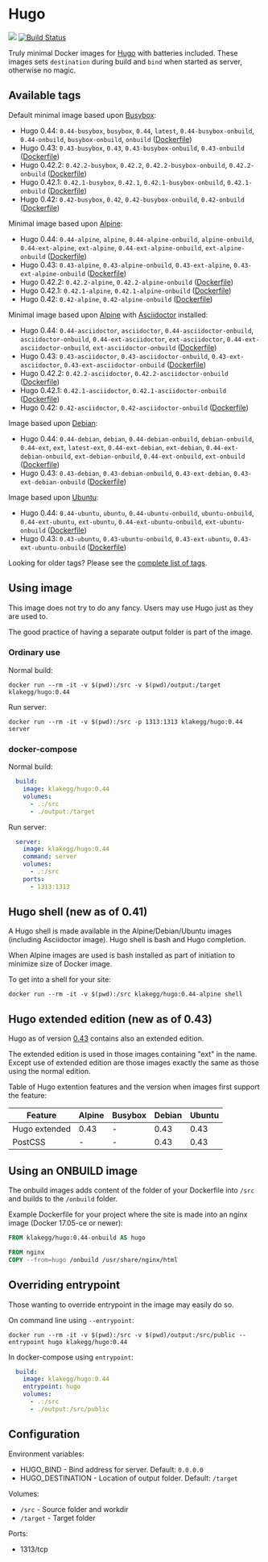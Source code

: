 # Hugo

[![](https://images.microbadger.com/badges/image/klakegg/hugo.svg)](https://microbadger.com/images/klakegg/hugo "Get your own image badge on microbadger.com")
[![Build Status](https://travis-ci.org/klakegg/docker-hugo.svg?branch=master)](https://travis-ci.org/klakegg/docker-hugo)

Truly minimal Docker images for [Hugo](http://gohugo.io/) with batteries included.
These images sets `destination` during build and `bind` when started as server, otherwise no magic.


## Available tags

Default minimal image based upon [Busybox](https://hub.docker.com/r/_/busybox/):
* Hugo 0.44: `0.44-busybox`, `busybox`, `0.44`, `latest`, `0.44-busybox-onbuild`, `0.44-onbuild`, `busybox-onbuild`, `onbuild` ([Dockerfile](https://github.com/klakegg/docker-hugo/blob/0.44/busybox/Dockerfile-busybox))
* Hugo 0.43: `0.43-busybox`, `0.43`, `0.43-busybox-onbuild`, `0.43-onbuild` ([Dockerfile](https://github.com/klakegg/docker-hugo/blob/0.43/busybox/Dockerfile-busybox))
* Hugo 0.42.2: `0.42.2-busybox`, `0.42.2`, `0.42.2-busybox-onbuild`, `0.42.2-onbuild` ([Dockerfile](https://github.com/klakegg/docker-hugo/blob/0.42.2/busybox/Dockerfile-busybox))
* Hugo 0.42.1: `0.42.1-busybox`, `0.42.1`, `0.42.1-busybox-onbuild`, `0.42.1-onbuild` ([Dockerfile](https://github.com/klakegg/docker-hugo/blob/0.42.1/busybox/Dockerfile-busybox))
* Hugo 0.42: `0.42-busybox`, `0.42`, `0.42-busybox-onbuild`, `0.42-onbuild` ([Dockerfile](https://github.com/klakegg/docker-hugo/blob/0.42/busybox/Dockerfile-busybox))

Minimal image based upon [Alpine](https://hub.docker.com/r/_/alpine/):
* Hugo 0.44: `0.44-alpine`, `alpine`, `0.44-alpine-onbuild`, `alpine-onbuild`, `0.44-ext-alpine`, `ext-alpine`, `0.44-ext-alpine-onbuild`, `ext-alpine-onbuild` ([Dockerfile](https://github.com/klakegg/docker-hugo/blob/0.44/alpine/Dockerfile-alpine))
* Hugo 0.43: `0.43-alpine`, `0.43-alpine-onbuild`, `0.43-ext-alpine`, `0.43-ext-alpine-onbuild` ([Dockerfile](https://github.com/klakegg/docker-hugo/blob/0.43/alpine/Dockerfile-alpine))
* Hugo 0.42.2: `0.42.2-alpine`, `0.42.2-alpine-onbuild` ([Dockerfile](https://github.com/klakegg/docker-hugo/blob/0.42.2/alpine/Dockerfile-alpine))
* Hugo 0.42.1: `0.42.1-alpine`, `0.42.1-alpine-onbuild` ([Dockerfile](https://github.com/klakegg/docker-hugo/blob/0.42.1/alpine/Dockerfile-alpine))
* Hugo 0.42: `0.42-alpine`, `0.42-alpine-onbuild` ([Dockerfile](https://github.com/klakegg/docker-hugo/blob/0.42/alpine/Dockerfile-alpine))

Minimal image based upon [Alpine](https://hub.docker.com/r/_/alpine/) with [Asciidoctor](http://asciidoctor.org/) installed:
* Hugo 0.44: `0.44-asciidoctor`, `asciidoctor`, `0.44-asciidoctor-onbuild`, `asciidoctor-onbuild`, `0.44-ext-asciidoctor`, `ext-asciidoctor`, `0.44-ext-asciidoctor-onbuild`, `ext-asciidoctor-onbuild` ([Dockerfile](https://github.com/klakegg/docker-hugo/blob/0.44/alpine/Dockerfile-asciidoctor))
* Hugo 0.43: `0.43-asciidoctor`, `0.43-asciidoctor-onbuild`, `0.43-ext-asciidoctor`, `0.43-ext-asciidoctor-onbuild` ([Dockerfile](https://github.com/klakegg/docker-hugo/blob/0.43/alpine/Dockerfile-asciidoctor))
* Hugo 0.42.2: `0.42.2-asciidoctor`, `0.42.2-asciidoctor-onbuild` ([Dockerfile](https://github.com/klakegg/docker-hugo/blob/0.42.2/alpine/Dockerfile-asciidoctor))
* Hugo 0.42.1: `0.42.1-asciidoctor`, `0.42.1-asciidoctor-onbuild` ([Dockerfile](https://github.com/klakegg/docker-hugo/blob/0.42.1/alpine/Dockerfile-asciidoctor))
* Hugo 0.42: `0.42-asciidoctor`, `0.42-asciidoctor-onbuild` ([Dockerfile](https://github.com/klakegg/docker-hugo/blob/0.42/alpine/Dockerfile-asciidoctor))

Image based upon [Debian](https://hub.docker.com/r/_/debian/):
* Hugo 0.44: `0.44-debian`, `debian`, `0.44-debian-onbuild`, `debian-onbuild`, `0.44-ext`, `ext`, `latest-ext`, `0.44-ext-debian`, `ext-debian`, `0.44-ext-debian-onbuild`, `ext-debian-onbuild`, `0.44-ext-onbuild`, `ext-onbuild` ([Dockerfile](https://github.com/klakegg/docker-hugo/blob/0.44/debian/Dockerfile-debian))
* Hugo 0.43: `0.43-debian`, `0.43-debian-onbuild`, `0.43-ext-debian`, `0.43-ext-debian-onbuild` ([Dockerfile](https://github.com/klakegg/docker-hugo/blob/0.43/debian/Dockerfile-debian))

Image based upon [Ubuntu](https://hub.docker.com/r/_/ubuntu/):
* Hugo 0.44: `0.44-ubuntu`, `ubuntu`, `0.44-ubuntu-onbuild`, `ubuntu-onbuild`, `0.44-ext-ubuntu`, `ext-ubuntu`, `0.44-ext-ubuntu-onbuild`, `ext-ubuntu-onbuild` ([Dockerfile](https://github.com/klakegg/docker-hugo/blob/0.44/ubuntu/Dockerfile-ubuntu))
* Hugo 0.43: `0.43-ubuntu`, `0.43-ubuntu-onbuild`, `0.43-ext-ubuntu`, `0.43-ext-ubuntu-onbuild` ([Dockerfile](https://github.com/klakegg/docker-hugo/blob/0.43/ubuntu/Dockerfile-ubuntu))

Looking for older tags? Please see the [complete list of tags](https://github.com/klakegg/docker-hugo/blob/master/tags.md).


## Using image

This image does not try to do any fancy.
Users may use Hugo just as they are used to.

The good practice of having a separate output folder is part of the image.


### Ordinary use

Normal build:

```
docker run --rm -it -v $(pwd):/src -v $(pwd)/output:/target klakegg/hugo:0.44
```

Run server:

```
docker run --rm -it -v $(pwd):/src -p 1313:1313 klakegg/hugo:0.44 server
```


### docker-compose

Normal build:

```yaml
  build:
    image: klakegg/hugo:0.44
    volumes:
      - .:/src
      - ./output:/target
```

Run server:

```yaml
  server:
    image: klakegg/hugo:0.44
    command: server
    volumes:
      - .:/src
    ports:
      - 1313:1313
```


## Hugo shell (new as of 0.41)

A Hugo shell is made available in the Alpine/Debian/Ubuntu images (including Asciidoctor image).
Hugo shell is bash and Hugo completion.

When Alpine images are used is bash installed as part of initiation to minimize size of Docker image.

To get into a shell for your site:

```
docker run --rm -it -v $(pwd):/src klakegg/hugo:0.44-alpine shell
```


## Hugo extended edition (new as of 0.43)

Hugo as of version [0.43](https://github.com/gohugoio/hugo/releases/tag/v0.43) contains also an extended edition.

The extended edition is used in those images containing "ext" in the name. Except use of extended edition are those images exactly the same as those using the normal edition.

Table of Hugo extention features and the version when images first support the feature:

| Feature       | Alpine | Busybox | Debian | Ubuntu |
| ------------- | ------ | ------- | ------ | ------ |
| Hugo extended | 0.43   | -       | 0.43   | 0.43   |
| PostCSS       | -      | -       | 0.43   | 0.43   |


## Using an ONBUILD image

The onbuild images adds content of the folder of your Dockerfile into `/src` and builds to the `/onbuild` folder.

Example Dockerfile for your project where the site is made into an nginx image (Docker 17.05-ce or newer):

```Dockerfile
FROM klakegg/hugo:0.44-onbuild AS hugo

FROM nginx
COPY --from=hugo /onbuild /usr/share/nginx/html
```


## Overriding entrypoint

Those wanting to override entrypoint in the image may easily do so.

On command line using `--entrypoint`:

```
docker run --rm -it -v $(pwd):/src -v $(pwd)/output:/src/public --entrypoint hugo klakegg/hugo:0.44
```

In docker-compose using `entrypoint`:

```yaml
  build:
    image: klakegg/hugo:0.44
    entrypoint: hugo
    volumes:
      - .:/src
      - ./output:/src/public
```


## Configuration

Environment variables:
* HUGO_BIND - Bind address for server. Default: `0.0.0.0`
* HUGO_DESTINATION - Location of output folder. Default: `/target`

Volumes:
* ```/src``` - Source folder and workdir
* ```/target``` - Target folder

Ports:
* 1313/tcp
